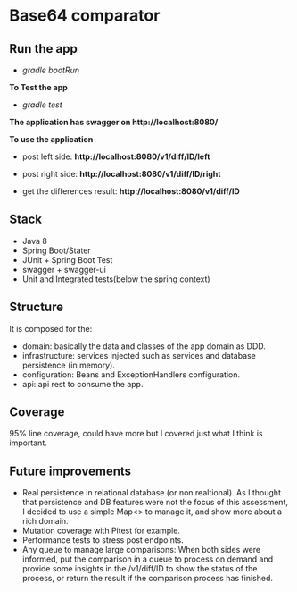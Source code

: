 # Base64 comparator

## Run the app

* _gradle bootRun_    

**To Test the app**

* _gradle test_  

**The application has swagger on http://localhost:8080/**

**To use the application**

* post left side: **http://localhost:8080/v1/diff/ID/left**

* post right side: **http://localhost:8080/v1/diff/ID/right**

* get the differences result: **http://localhost:8080/v1/diff/ID**

## Stack
* Java 8
* Spring Boot/Stater
* JUnit + Spring Boot Test
* swagger + swagger-ui
* Unit and Integrated tests(below the spring context)

## Structure
It is composed for the:
* domain: basically the data and classes of the app domain as DDD.
* infrastructure: services injected such as services and database persistence (in memory).
* configuration: Beans and ExceptionHandlers configuration.
* api: api rest to consume the app.

## Coverage
95% line coverage, could have more but I covered just what I think is important.

## Future improvements

* Real persistence in relational database (or non realtional). As I thought that persistence and DB features were not the focus of this assessment, I decided to use a simple Map<> to manage it, and show more about a rich domain.
* Mutation coverage with Pitest for example.
* Performance tests to stress post endpoints.
* Any queue to manage large comparisons: When both sides were informed, put the comparison in a queue to process on demand and provide some insights in the /v1/diff/ID to show the status of the process, or return the result if the comparison process has finished.

